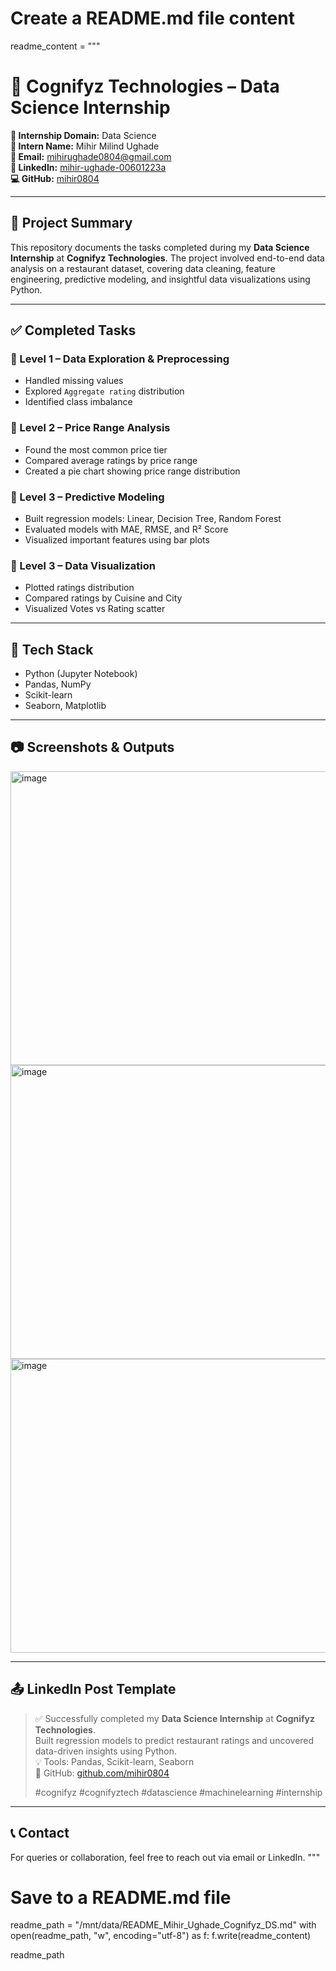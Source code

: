 # Create a README.md file content
readme_content = """
# 📘 Cognifyz Technologies – Data Science Internship

**📂 Internship Domain:** Data Science  
**👤 Intern Name:** Mihir Milind Ughade  
**📧 Email:** mihirughade0804@gmail.com  
**🔗 LinkedIn:** [mihir-ughade-00601223a](https://www.linkedin.com/in/mihir-ughade-00601223a)  
**💻 GitHub:** [mihir0804](https://github.com/mihir0804)

---

## 📌 Project Summary

This repository documents the tasks completed during my **Data Science Internship** at **Cognifyz Technologies**. The project involved end-to-end data analysis on a restaurant dataset, covering data cleaning, feature engineering, predictive modeling, and insightful data visualizations using Python.

---

## ✅ Completed Tasks

### 🔹 Level 1 – Data Exploration & Preprocessing
- Handled missing values
- Explored `Aggregate rating` distribution
- Identified class imbalance

### 🔹 Level 2 – Price Range Analysis
- Found the most common price tier
- Compared average ratings by price range
- Created a pie chart showing price range distribution

### 🔹 Level 3 – Predictive Modeling
- Built regression models: Linear, Decision Tree, Random Forest
- Evaluated models with MAE, RMSE, and R² Score
- Visualized important features using bar plots

### 🔹 Level 3 – Data Visualization
- Plotted ratings distribution
- Compared ratings by Cuisine and City
- Visualized Votes vs Rating scatter

---

## 🧰 Tech Stack
- Python (Jupyter Notebook)
- Pandas, NumPy
- Scikit-learn
- Seaborn, Matplotlib

---

## 📷 Screenshots & Outputs
<img width="704" height="470" alt="image" src="https://github.com/user-attachments/assets/2689244a-8a80-478f-ba30-6cc561693e3f" />
<img width="704" height="470" alt="image" src="https://github.com/user-attachments/assets/87f703d7-a11c-4199-9023-69f9dae28dc4" />
<img width="704" height="470" alt="image" src="https://github.com/user-attachments/assets/c4f2bb91-531c-4116-8a6d-bebb78b7e05d" />


---

## 📤 LinkedIn Post Template
> ✅ Successfully completed my **Data Science Internship** at **Cognifyz Technologies**.  
> Built regression models to predict restaurant ratings and uncovered data-driven insights using Python.  
> 💡 Tools: Pandas, Scikit-learn, Seaborn  
> 🔗 GitHub: [github.com/mihir0804](https://github.com/mihir0804)  
>  
> #cognifyz #cognifyztech #datascience #machinelearning #internship

---

## 📞 Contact
For queries or collaboration, feel free to reach out via email or LinkedIn.
"""

# Save to a README.md file
readme_path = "/mnt/data/README_Mihir_Ughade_Cognifyz_DS.md"
with open(readme_path, "w", encoding="utf-8") as f:
    f.write(readme_content)

readme_path
